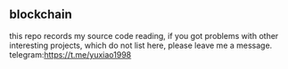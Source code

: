 ## blockchain
this repo records my source code reading, if you got problems with other interesting projects, which do not list here, please leave me a message. telegram:https://t.me/yuxiao1998